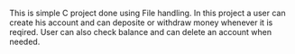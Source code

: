 This is simple C project done using File handling. 
In this project a user can create his account and can deposite or withdraw money whenever it is reqired.
User can also check balance and can delete an account when needed.
